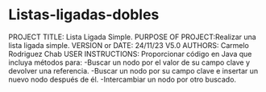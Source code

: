 
# Listas-ligadas-dobles

PROJECT TITLE: Lista Ligada Simple.
PURPOSE OF PROJECT:Realizar una lista ligada simple.
VERSION or DATE: 24/11/23 V5.0
AUTHORS: Carmelo Rodriguez Chab
USER INSTRUCTIONS:
Proporcionar código en Java que incluya métodos para:
-Buscar un nodo por el valor de su campo clave y devolver una referencia.
-Buscar un nodo por su campo clave e insertar un nuevo nodo después de él.
-Intercambiar un nodo por otro buscado.
